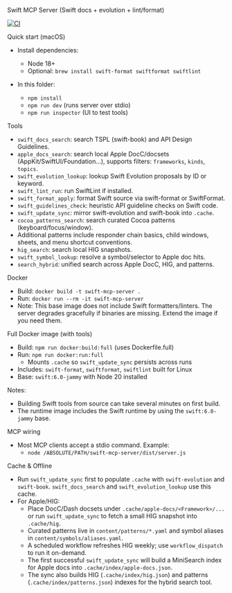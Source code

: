 Swift MCP Server (Swift docs + evolution + lint/format)

[![CI](https://github.com/gzaal/swift-mcp-server/actions/workflows/ci.yml/badge.svg?branch=main)](https://github.com/gzaal/swift-mcp-server/actions/workflows/ci.yml)

Quick start (macOS)

- Install dependencies:
  - Node 18+
  - Optional: `brew install swift-format swiftformat swiftlint`

- In this folder:
  - `npm install`
  - `npm run dev` (runs server over stdio)
  - `npm run inspector` (UI to test tools)

Tools

- `swift_docs_search`: search TSPL (swift-book) and API Design Guidelines.
- `apple_docs_search`: search local Apple DocC/docsets (AppKit/SwiftUI/Foundation...), supports filters: `frameworks`, `kinds`, `topics`.
- `swift_evolution_lookup`: lookup Swift Evolution proposals by ID or keyword.
- `swift_lint_run`: run SwiftLint if installed.
- `swift_format_apply`: format Swift source via swift-format or SwiftFormat.
- `swift_guidelines_check`: heuristic API guideline checks on Swift code.
- `swift_update_sync`: mirror swift-evolution and swift-book into `.cache`.
- `cocoa_patterns_search`: search curated Cocoa patterns (keyboard/focus/window).
- Additional patterns include responder chain basics, child windows, sheets, and menu shortcut conventions.
- `hig_search`: search local HIG snapshots.
- `swift_symbol_lookup`: resolve a symbol/selector to Apple doc hits.
- `search_hybrid`: unified search across Apple DocC, HIG, and patterns.

Docker

- Build: `docker build -t swift-mcp-server .`
- Run: `docker run --rm -it swift-mcp-server`
- Note: This base image does not include Swift formatters/linters. The server
  degrades gracefully if binaries are missing. Extend the image if you need them.

Full Docker image (with tools)

- Build: `npm run docker:build:full` (uses Dockerfile.full)
- Run: `npm run docker:run:full`
  - Mounts `.cache` so `swift_update_sync` persists across runs
- Includes: `swift-format`, `swiftformat`, `swiftlint` built for Linux
- Base: `swift:6.0-jammy` with Node 20 installed

Notes:
- Building Swift tools from source can take several minutes on first build.
- The runtime image includes the Swift runtime by using the `swift:6.0-jammy` base.

MCP wiring

- Most MCP clients accept a stdio command. Example:
  - `node /ABSOLUTE/PATH/swift-mcp-server/dist/server.js`

Cache & Offline

- Run `swift_update_sync` first to populate `.cache` with `swift-evolution` and
  `swift-book`. `swift_docs_search` and `swift_evolution_lookup` use this cache.
- For Apple/HIG:
  - Place DocC/Dash docsets under `.cache/apple-docs/<Framework>/...` or run `swift_update_sync` to fetch a small HIG snapshot into `.cache/hig`.
  - Curated patterns live in `content/patterns/*.yaml` and symbol aliases in `content/symbols/aliases.yaml`.
  - A scheduled workflow refreshes HIG weekly; use `workflow_dispatch` to run it on-demand.
  - The first successful `swift_update_sync` will build a MiniSearch index for Apple docs into `.cache/index/apple-docs.json`.
  - The sync also builds HIG (`.cache/index/hig.json`) and patterns (`.cache/index/patterns.json`) indexes for the hybrid search tool.
